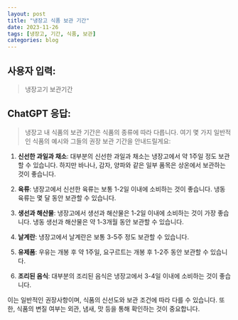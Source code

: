 ```yaml
---
layout: post
title: "냉장고 식품 보관 기간"
date: 2023-11-26
tags: [냉장고, 기간, 식품, 보관]
categories: blog
---
```


## 사용자 입력:
> 냉장고기 보관기간

## ChatGPT 응답:
> 냉장고 내 식품의 보관 기간은 식품의 종류에 따라 다릅니다. 여기 몇 가지 일반적인 식품의 예시와 그들의 권장 보관 기간을 안내드릴게요:

1. **신선한 과일과 채소**: 대부분의 신선한 과일과 채소는 냉장고에서 약 1주일 정도 보관할 수 있습니다. 하지만 바나나, 감자, 양파와 같은 일부 품목은 상온에서 보관하는 것이 좋습니다.

2. **육류**: 냉장고에서 신선한 육류는 보통 1-2일 이내에 소비하는 것이 좋습니다. 냉동 육류는 몇 달 동안 보관할 수 있습니다.

3. **생선과 해산물**: 냉장고에서 생선과 해산물은 1-2일 이내에 소비하는 것이 가장 좋습니다. 냉동 생선과 해산물은 약 1-3개월 동안 보관할 수 있습니다.

4. **날계란**: 냉장고에서 날계란은 보통 3-5주 정도 보관할 수 있습니다.

5. **유제품**: 우유는 개봉 후 약 1주일, 요구르트는 개봉 후 1-2주 동안 보관할 수 있습니다.

6. **조리된 음식**: 대부분의 조리된 음식은 냉장고에서 3-4일 이내에 소비하는 것이 좋습니다.

이는 일반적인 권장사항이며, 식품의 신선도와 보관 조건에 따라 다를 수 있습니다. 또한, 식품의 변질 여부는 외관, 냄새, 맛 등을 통해 확인하는 것이 중요합니다.

